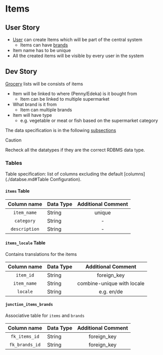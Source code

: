 # Items

## User Story

- [User](./users.md) can create Items which will be part of the central system
    - Items can have [brands](./brands.md)
- Item name has to be unique
- All the created items will be visible by every user in the system

## Dev Story

[Grocery](./grocery_lists) lists will be consists of items

- Item will be linked to where (Penny/Edeka) is it bought from
    - Item can be linked to multiple supermarket
- What brand is it from
    - Item can multiple brands
- Item will have type
    - e.g. vegetable or meat or fish based on the supermarket category

The data specification is in the following [subsections](#Tables)

> [!CAUTION]
> Recheck all the datatypes if they are the correct RDBMS data type.

### Tables

Table specification: list of columns excluding the default [columns](./databse.md#Table Configuration).

#### `items` Table

|  Column name  | Data Type | Additional Comment |
|:-------------:|:----------|:------------------:|
|  `item_name`  | String    |       unique       |
|  `category`   | String    |         -          |
| `description` | String    |         -          |

#### `items_locale` Table
Contains translations for the items

| Column name | Data Type |     Additional Comment     |
|:-----------:|:----------|:--------------------------:|
|  `item_id`  | String    |        foreign_key         |
| `item_name` | String    | combine-unique with locale | 
|  `locale`   | String    |         e.g. en/de         |

#### `junction_items_brands`

Associative table for `items` and `brands`

|  Column name   | Data Type | Additional Comment |
|:--------------:|:----------|:------------------:|
| `fk_items_id`  | String    |    foreign_key     |
| `fk_brands_id` | String    |    foreign_key     |